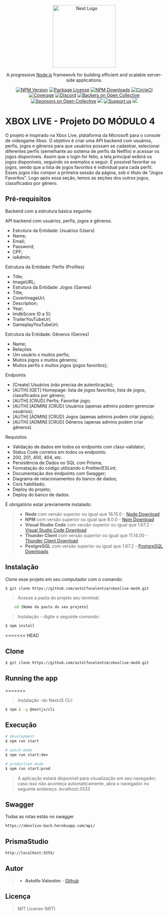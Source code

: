 <p align="center">
  <a href="http://nestjs.com/" target="blank"><img src="https://nestjs.com/img/logo-small.svg" width="200" alt="Nest Logo" /></a>
</p>

[circleci-image]: https://img.shields.io/circleci/build/github/nestjs/nest/master?token=abc123def456
[circleci-url]: https://circleci.com/gh/nestjs/nest

  <p align="center">A progressive <a href="http://nodejs.org" target="_blank">Node.js</a> framework for building efficient and scalable server-side applications.</p>
    <p align="center">
<a href="https://www.npmjs.com/~nestjscore" target="_blank"><img src="https://img.shields.io/npm/v/@nestjs/core.svg" alt="NPM Version" /></a>
<a href="https://www.npmjs.com/~nestjscore" target="_blank"><img src="https://img.shields.io/npm/l/@nestjs/core.svg" alt="Package License" /></a>
<a href="https://www.npmjs.com/~nestjscore" target="_blank"><img src="https://img.shields.io/npm/dm/@nestjs/common.svg" alt="NPM Downloads" /></a>
<a href="https://circleci.com/gh/nestjs/nest" target="_blank"><img src="https://img.shields.io/circleci/build/github/nestjs/nest/master" alt="CircleCI" /></a>
<a href="https://coveralls.io/github/nestjs/nest?branch=master" target="_blank"><img src="https://coveralls.io/repos/github/nestjs/nest/badge.svg?branch=master#9" alt="Coverage" /></a>
<a href="https://discord.gg/G7Qnnhy" target="_blank"><img src="https://img.shields.io/badge/discord-online-brightgreen.svg" alt="Discord"/></a>
<a href="https://opencollective.com/nest#backer" target="_blank"><img src="https://opencollective.com/nest/backers/badge.svg" alt="Backers on Open Collective" /></a>
<a href="https://opencollective.com/nest#sponsor" target="_blank"><img src="https://opencollective.com/nest/sponsors/badge.svg" alt="Sponsors on Open Collective" /></a>
  <a href="https://paypal.me/kamilmysliwiec" target="_blank"><img src="https://img.shields.io/badge/Donate-PayPal-ff3f59.svg"/></a>
    <a href="https://opencollective.com/nest#sponsor"  target="_blank"><img src="https://img.shields.io/badge/Support%20us-Open%20Collective-41B883.svg" alt="Support us"></a>
  <a href="https://twitter.com/nestframework" target="_blank"><img src="https://img.shields.io/twitter/follow/nestframework.svg?style=social&label=Follow"></a>
</p>
  <!--[![Backers on Open Collective](https://opencollective.com/nest/backers/badge.svg)](https://opencollective.com/nest#backer)
  [![Sponsors on Open Collective](https://opencollective.com/nest/sponsors/badge.svg)](https://opencollective.com/nest#sponsor)-->

# XBOX LIVE - Projeto DO MÓDULO 4

O projeto é inspirado na Xbox Live, plataforma da Microsoft para o console de videogame Xbox.
O objetivo é criar uma API backend com usuários, perfis, jogos e gêneros para que usuários possam se cadastrar, selecionar diferentes perfis (semelhante ao sistema de perfis da Netflix) e acessar os jogos disponíveis.
Assim que o login for feito, a tela principal exibirá os jogos disponíveis, seguindo os exemplos a seguir. É possível favoritar os jogos, sendo que a lista de jogos favoritos é individual para cada perfil. Esses jogos irão compor a primeira sessão da página, sob o título de "Jogos Favoritos". Logo após essa seção, temos as seções dos outros jogos, classificados por gênero.

## Pré-requisitos
Backend com a estrutura básica seguinte:

API backend com usuários, perfis, jogos e gêneros.
 - Estrutura da Entidade: Usuários (Users)
 - Name;
 - Email;
 - Password;
 - CPF;
 - isAdmin;

Estrutura da Entidade: Perfis (Profiles)
 - Title;
 - ImageURL;
 - Estrutura da Entidade: Jogos (Games)
 - Title;
 - CoverImageUrl;
 - Description;
 - Year;
 - ImdbScore (0 a 5);
 - TrailerYouTubeUrl;
 - GameplayYouTubeUrl;

Estrutura da Entidade: Gêneros (Genres)
 - Name;
 - Relações
 - Um usuário x muitos perfis;
 - Muitos jogos x muitos gêneros;
 - Muitos perfis x muitos jogos (jogos favoritos);

Endpoints
 - [Create] Usuários (não precisa de autenticação);
 - [AUTH] [GET] Homepage: lista de jogos favoritos; lista de jogos, classificados por gênero;
 - [AUTH] [CRUD] Perfis; Favoritar jogo;
 - [AUTH] [ADMIN] [CRUD] Usuários (apenas admins podem gerenciar usuários);
 - [AUTH] [ADMIN] [CRUD] Jogos (apenas admins podem criar jogos);
 - [AUTH] [ADMIN] [CRUD] Gêneros (apenas admins podem criar gêneros).

Requisitos
 - Validação de dados em todos os endpoints com class-validator;
 - Status Code corretos em todos os endpoints:
 - 200, 201, 400, 404, etc.
 - Persistência de Dados no SQL com Prisma;
 - Formatação do código utilizando o Prettier/ESLint;
 - Documentação dos endpoints com Swagger;
 - Diagrama de relacionamentos do banco de dados;
 - Cors habilitado;
 - Deploy do projeto;
 - Deploy do banco de dados.


É obrigatório estar previamente instalado:

> - **Node** com versão superior ou igual que 16.15.0 - [Node Download](https://nodejs.org/pt-br/download/)
> - **NPM** com versão superior ou igual que 8.0.0 - [Npm Download](https://www.npmjs.com/package/download)
> - **Visual Studio Code** com versão superior ou igual que 1.67.2 - [Visual Studio Code Download](https://code.visualstudio.com/download)
> - **Thunder Client** com versão superior ou igual que 11.14.00 - [Thunder Client Download](https://marketplace.visualstudio.com/items?itemName=rangav.vscode-thunder-client)
> - **PostgreSQL** com versão superior ou igual que 1.67.2 - [PostgreSQL Downloads](https://www.postgresql.org/download/)


## Instalação



Clone esse projeto em seu computador com o comando:

```bash
$ git clone https://github.com/astolfovalentim/xboxlive-mod4.git
```

> Acesse a pasta do projeto seu terminal:

```bash
 	cd [Nome da pasta do seu projeto]
```


> Instalação - digite o seguinte comando:

```bash
$ npm install
```

<<<<<<< HEAD
## Clone

```bash
$ git clone https://github.com/astolfovalentim/xboxlive-mod4.git
```

## Running the app
=======
> Instalação -do NestJS CLI:
```bash
$ npm i -g @nestjs/cli
```


## Execução

```bash
# development
$ npm run start

# watch mode
$ npm run start:dev

# production mode
$ npm run start:prod
```


> A aplicação estará disponível para visualização em seu navegador, caso isso não aconteça automaticamente, abra o navegador no seguinte endereço: _localhost:3333_

## Swagger

Todas as rotas estão no swagger

```bash
https://xboxlive-back.herokuapp.com/api/
```

## PrismaStudio

```bash
http://localhost:5555/
```


## Autor

> - **Astolfo Valentim** - [Github](https://github.com/astolfovalentim)


## Licença
>
> MIT License (MIT)
